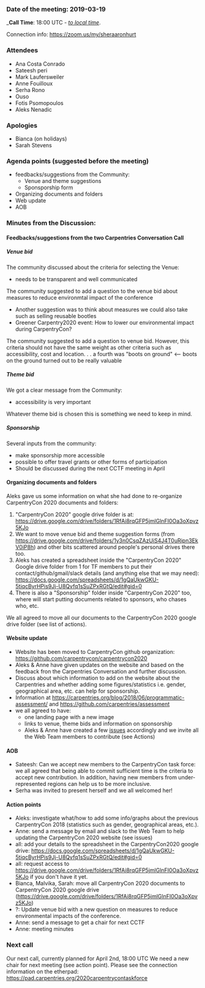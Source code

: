 ### Date of the meeting: 2019-03-19

_**Call Time**: 18:00 UTC - _[to local time](https://www.timeanddate.com/worldclock/fixedtime.html?msg=Carpentries+Discussion+Session&iso=20190319T18&p1=%3A)_.

Connection info: https://zoom.us/my/sheraaronhurt

### Attendees 
- Ana Costa Conrado    
- Sateesh peri
- Mark Laufersweiler
- Anne Fouilloux
- Serha Rono
- Ouso
- Fotis Psomopoulos
- Aleks Nenadic

### Apologies
- Bianca (on holidays)
- Sarah Stevens

### Agenda points (suggested before the meeting)
 
- feedbacks/suggestions from the Community:
    - Venue and theme suggestions
    - Sponsporship form
- Organizing documents and folders 
- Web update 
- AOB    
  
### Minutes from the Discussion:

#### Feedbacks/suggestions from the two Carpentries Conversation Call

##### Venue bid

The community discussed about the criteria for selecting the Venue:
- needs to be transparent and well communicated 

The community suggested to add a question to the venue bid about measures to reduce environmtal impact of the conference
- Another suggestion was to think about measures we could also take such as selling reusable bootles
- Greener Carpentry2020 event: How to lower our environmental impact during CarpentryCon? 

The community suggested to add a question to venue bid. However, this criteria should not have the same weight as other criteria such as
accessibility, cost and location. . . a fourth was "boots on ground" <-- boots on the ground turned out to be really valuable

##### Theme bid

We got a clear message from the Community:
- accessibility is very important 

Whatever theme bid is chosen this is something we need to keep in mind. 

##### Sponsorship

Several inputs from the community:
- make sponsorship more accessible
- possible to offer travel grants or other forms of participation
- Should be discussed during the next CCTF meeting in April


#### Organizing documents and folders

Aleks gave us some information on what she had done to re-organize CarpentryCon 2020 documents and folders:

1. "CarpentryCon 2020" google drive folder is at: https://drive.google.com/drive/folders/1RfAi8rqGFP5jmlGlnFI0Oa3oXpvz5KJo 
2. We want to move venue bid and theme suggestion forms (from https://drive.google.com/drive/folders/1y3n0CsqZAzUiS4J4T0uRipn3EkV0iP8h) 
and other bits scattered around people's personal drives there too. 
3. Aleks has created a spreadsheet inside the "CarpentryCon 2020" Google drive folder from 1 for TF members to put their 
contact/github/gmail/slack details (and anything else that we may need): https://docs.google.com/spreadsheets/d/1gQaUkwGKU-5tiqcByrHPis9Jj-U8Qvfq1sSuZPxRGtQ/edit#gid=0
4. There is also a "Sponsorship" folder inside "CarpentryCon 2020" too, where will start putting documents related to sponsors,
who chases who, etc.

We all agreed to move all our documents to the CarpentryCon 2020 google drive folder (see list of actions).

#### Website update 

- Website has been moved to CarpentryCon github organization: https://github.com/carpentrycon/carpentrycon2020
- Aleks & Anne have given updates on the website and based on the feedback fron the Carpentries Conversation and further discussion. 
- Discuss about which information to add on the website about the Carpentries and whether adding some figures/statistics i.e. gender,
      geographical area, etc. can help for sponsorship.
- Information at  https://carpentries.org/blog/2018/06/programmatic-assessment/ and https://github.com/carpentries/assessment
- we all agreed to have:
    - one landing page with a new image 
    - links to venue, theme bids and information on sponsorship
    - Aleks & Anne have created a few [issues](https://github.com/carpentrycon/carpentrycon2020/issues) accordingly and we invite all the Web Team members to contribute (see Actions)
    
#### AOB

- Sateesh: Can we accept new members to the CarpentryCon task force: we all agreed that being able to commit sufficient time is the criteria to accept new contribution. 
In addition, having new members from under-represented regions can help us to be more inclusive. 
- Serha was invited to present herself and we all welcomed her!

#### Action points


- Aleks: investigate what/how to add some info/graphs about the previous CarpentryCon 2018 (statistics such as gender, geographical areas, etc.).
- Anne: send a message by email and slack to the Web Team to help updating the CarpentryCon 2020 website (see issues)
- all: add your details to the spreadsheet in the CarpentryCon2020 google drive:  https://docs.google.com/spreadsheets/d/1gQaUkwGKU-5tiqcByrHPis9Jj-U8Qvfq1sSuZPxRGtQ/edit#gid=0
- all: request access to https://drive.google.com/drive/folders/1RfAi8rqGFP5jmlGlnFI0Oa3oXpvz5KJo if you don't have it yet.
- Bianca, Malvika, Sarah: move all CarpentryCon 2020 documents to CarpentryCon 2020 google drive (https://drive.google.com/drive/folders/1RfAi8rqGFP5jmlGlnFI0Oa3oXpvz5KJo)
- ?: Update venue bid with a new question on measures to reduce environmental impacts of the conference.
- Anne: send a message to get a chair for next CCTF 
- Anne: meeting minutes

### Next call

Our next call, currently planned for April 2nd, 18:00 UTC 
We need a new chair for next meeting (see action point).
Please see the connection information on the etherpad: https://pad.carpentries.org/2020carpentrycontaskforce
